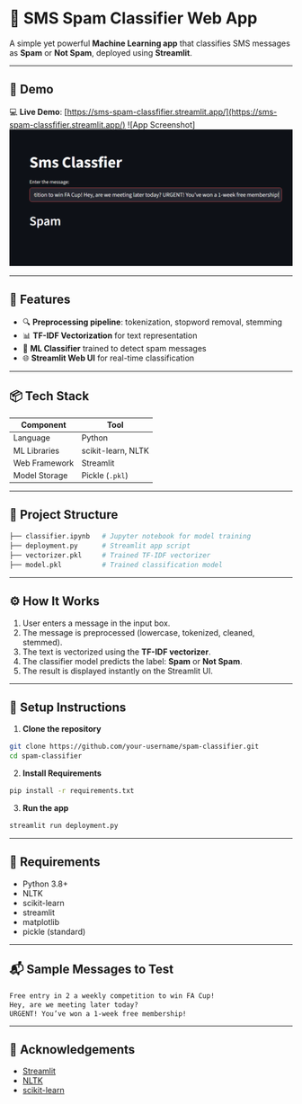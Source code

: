 
# 📩 SMS Spam Classifier Web App

A simple yet powerful **Machine Learning app** that classifies SMS messages as **Spam** or **Not Spam**, deployed using **Streamlit**.

---

## 🚀 Demo

💻 **Live Demo**: [https://sms-spam-classfifier.streamlit.app/](https://sms-spam-classfifier.streamlit.app/)
![App Screenshot]![alt text](image-1.png)

---

## 🧠 Features

- 🔍 **Preprocessing pipeline**: tokenization, stopword removal, stemming
- 📊 **TF-IDF Vectorization** for text representation
- 🤖 **ML Classifier** trained to detect spam messages
- 🌐 **Streamlit Web UI** for real-time classification

---

## 📦 Tech Stack

| Component      | Tool               |
|----------------|--------------------|
| Language       | Python             |
| ML Libraries   | scikit-learn, NLTK |
| Web Framework  | Streamlit          |
| Model Storage  | Pickle (`.pkl`)    |

---

## 📁 Project Structure

```bash
├── classifier.ipynb   # Jupyter notebook for model training
├── deployment.py      # Streamlit app script
├── vectorizer.pkl     # Trained TF-IDF vectorizer
├── model.pkl          # Trained classification model
```

---

## ⚙️ How It Works

1. User enters a message in the input box.
2. The message is preprocessed (lowercase, tokenized, cleaned, stemmed).
3. The text is vectorized using the **TF-IDF vectorizer**.
4. The classifier model predicts the label: **Spam** or **Not Spam**.
5. The result is displayed instantly on the Streamlit UI.

---

## 🔧 Setup Instructions

1. **Clone the repository**
```bash
git clone https://github.com/your-username/spam-classifier.git
cd spam-classifier
```

2. **Install Requirements**
```bash
pip install -r requirements.txt
```

3. **Run the app**
```bash
streamlit run deployment.py
```

---

## 📌 Requirements

- Python 3.8+
- NLTK
- scikit-learn
- streamlit
- matplotlib
- pickle (standard)

---

## 📬 Sample Messages to Test

```text
Free entry in 2 a weekly competition to win FA Cup!
Hey, are we meeting later today?
URGENT! You’ve won a 1-week free membership!
```

---

## 🙌 Acknowledgements

- [Streamlit](https://streamlit.io/)
- [NLTK](https://www.nltk.org/)
- [scikit-learn](https://scikit-learn.org/)
